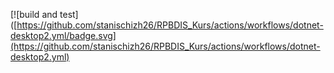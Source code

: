 [![build and test]([https://github.com/stanischizh26/RPBDIS_Kurs/actions/workflows/dotnet-desktop2.yml/badge.svg](https://github.com/stanischizh26/RPBDIS_Kurs/actions/workflows/dotnet-desktop2.yml)
